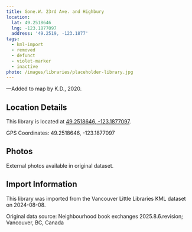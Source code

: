```yaml
---
title: Gone.W. 23rd Ave. and Highbury
location:
  lat: 49.2518646
  lng: -123.1877097
  address: '49.2519, -123.1877'
tags:
  - kml-import
  - removed
  - defunct
  - violet-marker
  - inactive
photo: /images/libraries/placeholder-library.jpg
---
```

—Added to map by K.D., 2020.

## Location Details

This library is located at [49.2518646, -123.1877097](https://www.google.com/maps?q=49.2518646,-123.1877097).

GPS Coordinates: 49.2518646, -123.1877097

## Photos

External photos available in original dataset.

## Import Information

This library was imported from the Vancouver Little Libraries KML dataset on 2024-08-08.

Original data source: Neighbourhood book exchanges 2025.8.6.revision; Vancouver, BC, Canada
